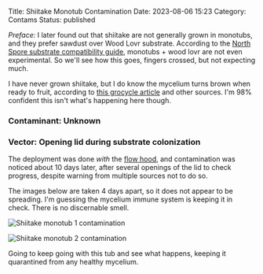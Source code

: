 Title: Shiitake Monotub Contamination
Date: 2023-08-06 15:23
Category: Contams
Status: published

*Preface:* I later found out that shiitake are not generally grown in monotubs, and they prefer sawdust over Wood Lovr substrate. According to the [North Spore substrate compatibility guide](https://northspore.com/pages/mushroom-substrate-compatibility-guide), monotubs + wood lovr are not even experimental. So we'll see how this goes, fingers crossed, but not expecting much.

I have never grown shiitake, but I do know the mycelium turns brown when ready to fruit, according to [this grocycle article](https://grocycle.com/how-to-grow-shiitake-mushrooms/) and other sources. I'm 98% confident this isn't what's happening here though.

### Contaminant: Unknown

### Vector: Opening lid during substrate colonization

The deployment was done *with* the [flow hood]({filename}laminar-flow-hood-build.md), and contamination was noticed about 10 days later, after several openings of the lid to check progress, despite warning from multiple sources not to do so.

The images below are taken 4 days apart, so it does not appear to be spreading. I'm guessing the mycelium immune system is keeping it in check. There is no discernable smell.

![Shiitake monotub 1 contamination]({attach}images/shiitake_monotub_1_contam.jpg)

![Shiitake monotub 2 contamination]({attach}images/shiitake_monotub_2_contam.jpg)

Going to keep going with this tub and see what happens, keeping it quarantined from any healthy mycelium.

